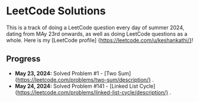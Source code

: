 # LeetCode Solutions

This is a track of doing a LeetCode question every day of summer 2024, dating from MAy 23rd onwards, as well as doing LeetCode questions as a whole. 
Here is my [LeetCode profile] {https://leetcode.com/u/keshankathi/}!

## Progress

- **May 23, 2024:** Solved Problem #1 - [Two Sum] {https://leetcode.com/problems/two-sum/description/} .
- **May 24, 2024:** Solved Problem #141 - [Linked List Cycle] {https://leetcode.com/problems/linked-list-cycle/description/} .



